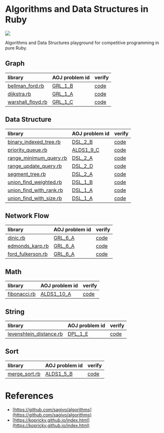# Algorithms and Data Structures in Ruby

![](https://github.com/9sako6/ruby-datastructures-algorithms/workflows/verify%20libraries/badge.svg)

Algorithms and Data Structures playground for competitive programming in pure Ruby.
## Graph
| library | AOJ problem id | verify |
| :---- | :---- | :---- |
|[bellman_ford.rb](https://github.com/9sako6/ruby-datastructures-algorithms/blob/master/lib/bellman_ford.rb)|[GRL_1_B](https://onlinejudge.u-aizu.ac.jp/problems/GRL_1_B)|[code](https://github.com/9sako6/ruby-datastructures-algorithms/blob/master/spec/aoj_solver/bellman_ford.rb)|
|[dijkstra.rb](https://github.com/9sako6/ruby-datastructures-algorithms/blob/master/lib/dijkstra.rb)|[GRL_1_A](https://onlinejudge.u-aizu.ac.jp/courses/library/5/GRL/1/GRL_1_A)|[code](https://github.com/9sako6/ruby-datastructures-algorithms/blob/master/spec/aoj_solver/dijkstra.rb)|
|[warshall_floyd.rb](https://github.com/9sako6/ruby-datastructures-algorithms/blob/master/lib/warshall_floyd.rb)|[GRL_1_C](https://onlinejudge.u-aizu.ac.jp/courses/library/5/GRL/1/GRL_1_C)|[code](https://github.com/9sako6/ruby-datastructures-algorithms/blob/master/spec/aoj_solver/warshall_floyd.rb)|
## Data Structure
| library | AOJ problem id | verify |
| :---- | :---- | :---- |
|[binary_indexed_tree.rb](https://github.com/9sako6/ruby-datastructures-algorithms/blob/master/lib/binary_indexed_tree.rb)|[DSL_2_B](https://onlinejudge.u-aizu.ac.jp/problems/DSL_2_B)|[code](https://github.com/9sako6/ruby-datastructures-algorithms/blob/master/spec/aoj_solver/binary_indexed_tree.rb)|
|[priority_queue.rb](https://github.com/9sako6/ruby-datastructures-algorithms/blob/master/lib/priority_queue.rb)|[ALDS1_9_C](https://onlinejudge.u-aizu.ac.jp/solutions/problem/ALDS1_9_C)|[code](https://github.com/9sako6/ruby-datastructures-algorithms/blob/master/spec/aoj_solver/priority_queue.rb)|
|[range_minimum_query.rb](https://github.com/9sako6/ruby-datastructures-algorithms/blob/master/lib/range_minimum_query.rb)|[DSL_2_A](https://onlinejudge.u-aizu.ac.jp/courses/library/3/DSL/1/DSL_2_A)|[code](https://github.com/9sako6/ruby-datastructures-algorithms/blob/master/spec/aoj_solver/range_minimum_query.rb)|
|[range_update_query.rb](https://github.com/9sako6/ruby-datastructures-algorithms/blob/master/lib/range_update_query.rb)|[DSL_2_D](https://onlinejudge.u-aizu.ac.jp/courses/library/3/DSL/1/DSL_2_D)|[code](https://github.com/9sako6/ruby-datastructures-algorithms/blob/master/spec/aoj_solver/range_update_query.rb)|
|[segment_tree.rb](https://github.com/9sako6/ruby-datastructures-algorithms/blob/master/lib/segment_tree.rb)|[DSL_2_A](https://onlinejudge.u-aizu.ac.jp/courses/library/3/DSL/1/DSL_2_A)|[code](https://github.com/9sako6/ruby-datastructures-algorithms/blob/master/spec/aoj_solver/segment_tree.rb)|
|[union_find_weighted.rb](https://github.com/9sako6/ruby-datastructures-algorithms/blob/master/lib/union_find_weighted.rb)|[DSL_1_B](https://onlinejudge.u-aizu.ac.jp/courses/library/3/DSL/1/DSL_1_B)|[code](https://github.com/9sako6/ruby-datastructures-algorithms/blob/master/spec/aoj_solver/union_find_weighted.rb)|
|[union_find_with_rank.rb](https://github.com/9sako6/ruby-datastructures-algorithms/blob/master/lib/union_find_with_rank.rb)|[DSL_1_A](https://onlinejudge.u-aizu.ac.jp/courses/library/3/DSL/1/DSL_1_A)|[code](https://github.com/9sako6/ruby-datastructures-algorithms/blob/master/spec/aoj_solver/union_find_with_rank.rb)|
|[union_find_with_size.rb](https://github.com/9sako6/ruby-datastructures-algorithms/blob/master/lib/union_find_with_size.rb)|[DSL_1_A](https://onlinejudge.u-aizu.ac.jp/courses/library/3/DSL/1/DSL_1_A)|[code](https://github.com/9sako6/ruby-datastructures-algorithms/blob/master/spec/aoj_solver/union_find_with_size.rb)|
## Network Flow
| library | AOJ problem id | verify |
| :---- | :---- | :---- |
|[dinic.rb](https://github.com/9sako6/ruby-datastructures-algorithms/blob/master/lib/dinic.rb)|[GRL_6_A](https://onlinejudge.u-aizu.ac.jp/problems/GRL_6_A)|[code](https://github.com/9sako6/ruby-datastructures-algorithms/blob/master/spec/aoj_solver/dinic.rb)|
|[edmonds_karp.rb](https://github.com/9sako6/ruby-datastructures-algorithms/blob/master/lib/edmonds_karp.rb)|[GRL_6_A](https://onlinejudge.u-aizu.ac.jp/problems/GRL_6_A)|[code](https://github.com/9sako6/ruby-datastructures-algorithms/blob/master/spec/aoj_solver/edmonds_karp.rb)|
|[ford_fulkerson.rb](https://github.com/9sako6/ruby-datastructures-algorithms/blob/master/lib/ford_fulkerson.rb)|[GRL_6_A](https://onlinejudge.u-aizu.ac.jp/problems/GRL_6_A)|[code](https://github.com/9sako6/ruby-datastructures-algorithms/blob/master/spec/aoj_solver/ford_fulkerson.rb)|
## Math
| library | AOJ problem id | verify |
| :---- | :---- | :---- |
|[fibonacci.rb](https://github.com/9sako6/ruby-datastructures-algorithms/blob/master/lib/fibonacci.rb)|[ALDS1_10_A](https://onlinejudge.u-aizu.ac.jp/problems/ALDS1_10_A)|[code](https://github.com/9sako6/ruby-datastructures-algorithms/blob/master/spec/aoj_solver/fibonacci.rb)|
## String
| library | AOJ problem id | verify |
| :---- | :---- | :---- |
|[levenshtein_distance.rb](https://github.com/9sako6/ruby-datastructures-algorithms/blob/master/lib/levenshtein_distance.rb)|[DPL_1_E](https://onlinejudge.u-aizu.ac.jp/courses/library/7/DPL/1/DPL_1_E)|[code](https://github.com/9sako6/ruby-datastructures-algorithms/blob/master/spec/aoj_solver/levenshtein_distance.rb)|
## Sort
| library | AOJ problem id | verify |
| :---- | :---- | :---- |
|[merge_sort.rb](https://github.com/9sako6/ruby-datastructures-algorithms/blob/master/lib/merge_sort.rb)|[ALDS1_5_B](https://onlinejudge.u-aizu.ac.jp/courses/lesson/1/ALDS1/5/ALDS1_5_B)|[code](https://github.com/9sako6/ruby-datastructures-algorithms/blob/master/spec/aoj_solver/merge_sort.rb)|
# References
- [https://github.com/sagivo/algorithms](https://github.com/sagivo/algorithms)
- [https://kopricky.github.io/index.html](https://kopricky.github.io/index.html)
